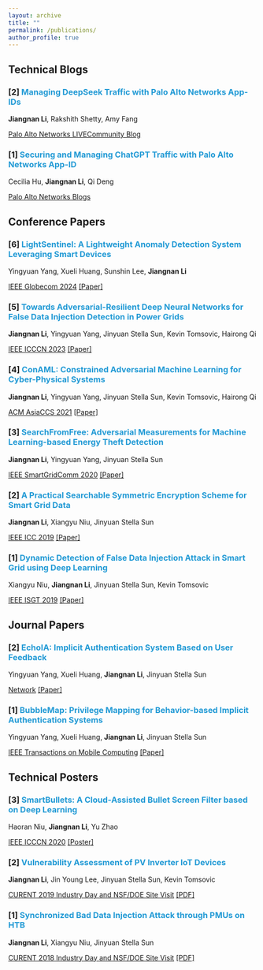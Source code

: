 ```yaml
---
layout: archive
title: ""
permalink: /publications/
author_profile: true
---
```


## Technical Blogs

### [2] <span style="color:#229ad5">Managing DeepSeek Traffic with Palo Alto Networks App-IDs</span>
<b>Jiangnan Li</b>, Rakshith Shetty, Amy Fang

[Palo Alto Networks LIVECommunity Blog](https://live.paloaltonetworks.com/t5/community-blogs/managing-deepseek-traffic-with-palo-alto-networks-app-ids/ba-p/1224265) 


### [1] <span style="color:#229ad5">Securing and Managing ChatGPT Traffic with Palo Alto Networks App-ID</span>
Cecilia Hu, <b>Jiangnan Li</b>, Qi Deng

[Palo Alto Networks Blogs](https://www.paloaltonetworks.com/blog/2023/05/securing-and-managing-chatgpt-traffic/) 


## Conference Papers

### [6] <span style="color:#229ad5">LightSentinel: A Lightweight Anomaly Detection System Leveraging Smart Devices</span>
Yingyuan Yang, Xueli Huang, Sunshin Lee, <b>Jiangnan Li</b>

[IEEE Globecom 2024](https://globecom2024.ieee-globecom.org/) [[Paper]](https://ieeexplore.ieee.org/abstract/document/10900940)

### [5] <span style="color:#229ad5">Towards Adversarial-Resilient Deep Neural Networks for False Data Injection Detection in Power Grids</span>
<b>Jiangnan Li</b>, Yingyuan Yang, Jinyuan Stella Sun, Kevin Tomsovic, Hairong Qi

[IEEE ICCCN 2023](http://www.icccn.org/icccn23/index.html) [[Paper]](https://ieeexplore.ieee.org/document/10230180)


### [4] <span style="color:#229ad5">ConAML: Constrained Adversarial Machine Learning for Cyber-Physical Systems</span>
<b>Jiangnan Li</b>, Yingyuan Yang, Jinyuan Stella Sun, Kevin Tomsovic, Hairong Qi

[ACM AsiaCCS 2021](https://asiaccs2021.comp.polyu.edu.hk/) [[Paper]](https://dl.acm.org/doi/10.1145/3433210.3437513)



### [3] <span style="color:#229ad5">SearchFromFree: Adversarial Measurements for Machine Learning-based Energy Theft Detection</span>
<b>Jiangnan Li</b>, Yingyuan Yang, Jinyuan Stella Sun

[IEEE SmartGridComm 2020](https://sgc2020.ieee-smartgridcomm.org/index.html) [[Paper]](https://ieeexplore.ieee.org/document/9303013)

### [2] <span style="color:#229ad5">A Practical Searchable Symmetric Encryption Scheme for Smart Grid Data</span>
<b>Jiangnan Li</b>, Xiangyu Niu, Jinyuan Stella Sun

[IEEE ICC 2019](https://icc2019.ieee-icc.org/index.html) [[Paper]](https://ieeexplore.ieee.org/document/8761599)

### [1] <span style="color:#229ad5">Dynamic Detection of False Data Injection Attack in Smart Grid using Deep Learning</span>
Xiangyu Niu, <b>Jiangnan Li</b>, Jinyuan Stella Sun, Kevin Tomsovic

[IEEE ISGT 2019](https://site.ieee.org/isgt-2019/) [[Paper]](https://ieeexplore.ieee.org/document/8791598)


## Journal Papers
### [2] <span style="color:#229ad5">EchoIA: Implicit Authentication System Based on User Feedback</span>
Yingyuan Yang, Xueli Huang, <b>Jiangnan Li</b>, Jinyuan Stella Sun

[Network](https://www.mdpi.com/journal/network) [[Paper]](https://www.mdpi.com/2673-8732/2/1/13?type=check_update&version=1)

### [1] <span style="color:#229ad5">BubbleMap: Privilege Mapping for Behavior-based Implicit Authentication Systems</span>
Yingyuan Yang, Xueli Huang, <b>Jiangnan Li</b>, Jinyuan Stella Sun

[IEEE Transactions on Mobile Computing](https://ieeexplore.ieee.org/xpl/RecentIssue.jsp?punumber=7755) [[Paper]](https://ieeexplore.ieee.org/abstract/document/9755035)



## Technical Posters
### [3] <span style="color:#229ad5">SmartBullets: A Cloud-Assisted Bullet Screen Filter based on Deep Learning</span>
Haoran Niu, <b>Jiangnan Li</b>, Yu Zhao

[IEEE ICCCN 2020](http://www.icccn.org/icccn20/index.html) [[Poster]](https://ieeexplore.ieee.org/document/9209649)


### [2] <span style="color:#229ad5">Vulnerability Assessment of PV Inverter IoT Devices</span>
<b>Jiangnan Li</b>, Jin Young Lee, Jinyuan Stella Sun, Kevin Tomsovic

[CURENT 2019 Industry Day and NSF/DOE Site Visit](https://curent.utk.edu/research/conferences/2019-site-visit/) [[PDF]](https://curent.utk.edu/2019SiteVisit/Li_Jiangnan_UTK_Sun_1.pdf)

### [1] <span style="color:#229ad5">Synchronized Bad Data Injection Attack through PMUs on HTB</span>
<b>Jiangnan Li</b>, Xiangyu Niu, Jinyuan Stella Sun

[CURENT 2018 Industry Day and NSF/DOE Site Visit](https://curent.utk.edu/research/conferences/2018-site-visit/) [[PDF]](https://curent.utk.edu/2018SiteVisit/Li_Jiangnan_UTK_Sun_1.pdf)
